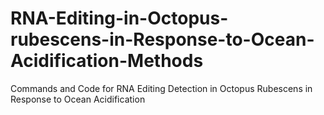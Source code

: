 # RNA-Editing-in-Octopus-rubescens-in-Response-to-Ocean-Acidification-Methods
Commands and Code for RNA Editing Detection in Octopus Rubescens in Response to Ocean Acidification
